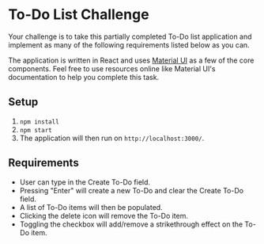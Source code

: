 # To-Do List Challenge

Your challenge is to take this partially completed To-Do list application and implement as many of the following requirements listed below as you can.

The application is written in React and uses [Material UI](https://mui.com/material-ui/getting-started/overview/) as a few of the core components. Feel free to use resources online like Material UI's documentation to help you complete this task.

## Setup

1. `npm install`
2. `npm start`
3. The application will then run on `http://localhost:3000/`.

## Requirements
- User can type in the Create To-Do field.
- Pressing "Enter" will create a new To-Do and clear the Create To-Do field.
- A list of To-Do items will then be populated.
- Clicking the delete icon will remove the To-Do item.
- Toggling the checkbox will add/remove a strikethrough effect on the To-Do item.
